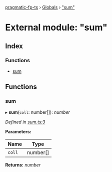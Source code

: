 [pragmatic-fp-ts](../README.md) › [Globals](../globals.md) › ["sum"](_sum_.md)

# External module: "sum"

## Index

### Functions

* [sum](_sum_.md#sum)

## Functions

###  sum

▸ **sum**(`coll`: number[]): *number*

*Defined in [sum.ts:3](https://github.com/hermann-p/pragmatic-fp-ts/blob/65c599f/src/sum.ts#L3)*

**Parameters:**

Name | Type |
------ | ------ |
`coll` | number[] |

**Returns:** *number*
